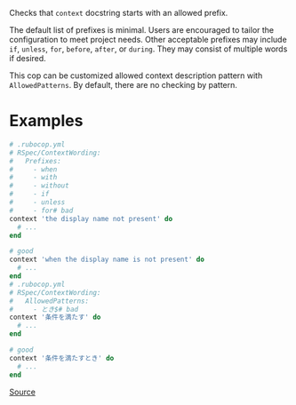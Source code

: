 
Checks that `context` docstring starts with an allowed prefix.

The default list of prefixes is minimal. Users are encouraged to tailor
the configuration to meet project needs. Other acceptable prefixes may
include `if`, `unless`, `for`, `before`, `after`, or `during`.
They may consist of multiple words if desired.

This cop can be customized allowed context description pattern
with `AllowedPatterns`. By default, there are no checking by pattern.

# Examples

```ruby
# .rubocop.yml
# RSpec/ContextWording:
#   Prefixes:
#     - when
#     - with
#     - without
#     - if
#     - unless
#     - for# bad
context 'the display name not present' do
  # ...
end

# good
context 'when the display name is not present' do
  # ...
end
# .rubocop.yml
# RSpec/ContextWording:
#   AllowedPatterns:
#     - とき$# bad
context '条件を満たす' do
  # ...
end

# good
context '条件を満たすとき' do
  # ...
end
```

[Source](http://www.rubydoc.info/gems/rubocop/RuboCop/Cop/RSpec/ContextWording)